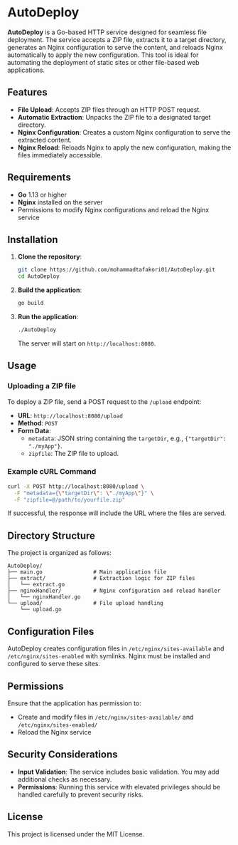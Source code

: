 # AutoDeploy

**AutoDeploy** is a Go-based HTTP service designed for seamless file deployment. The service accepts a ZIP file, extracts it to a target directory, generates an Nginx configuration to serve the content, and reloads Nginx automatically to apply the new configuration. This tool is ideal for automating the deployment of static sites or other file-based web applications.

## Features

- **File Upload**: Accepts ZIP files through an HTTP POST request.
- **Automatic Extraction**: Unpacks the ZIP file to a designated target directory.
- **Nginx Configuration**: Creates a custom Nginx configuration to serve the extracted content.
- **Nginx Reload**: Reloads Nginx to apply the new configuration, making the files immediately accessible.

## Requirements

- **Go** 1.13 or higher
- **Nginx** installed on the server
- Permissions to modify Nginx configurations and reload the Nginx service

## Installation

1. **Clone the repository**:
   ```bash
   git clone https://github.com/mohammadtafakori01/AutoDeploy.git
   cd AutoDeploy
   ```

2. **Build the application**:
   ```bash
   go build
   ```

3. **Run the application**:
   ```bash
   ./AutoDeploy
   ```

   The server will start on `http://localhost:8080`.

## Usage

### Uploading a ZIP file

To deploy a ZIP file, send a POST request to the `/upload` endpoint:

- **URL**: `http://localhost:8080/upload`
- **Method**: `POST`
- **Form Data**:
  - `metadata`: JSON string containing the `targetDir`, e.g., `{"targetDir": "./myApp"}`.
  - `zipfile`: The ZIP file to upload.

### Example cURL Command

```bash
curl -X POST http://localhost:8080/upload \
  -F "metadata={\"targetDir\": \"./myApp\"}" \
  -F "zipfile=@/path/to/yourfile.zip"
```

If successful, the response will include the URL where the files are served.

## Directory Structure

The project is organized as follows:

```
AutoDeploy/
├── main.go                # Main application file
├── extract/               # Extraction logic for ZIP files
│   └── extract.go
├── nginxHandler/          # Nginx configuration and reload handler
│   └── nginxHandler.go
└── upload/                # File upload handling
    └── upload.go
```

## Configuration Files

AutoDeploy creates configuration files in `/etc/nginx/sites-available` and `/etc/nginx/sites-enabled` with symlinks. Nginx must be installed and configured to serve these sites.

## Permissions

Ensure that the application has permission to:
- Create and modify files in `/etc/nginx/sites-available/` and `/etc/nginx/sites-enabled/`
- Reload the Nginx service

## Security Considerations

- **Input Validation**: The service includes basic validation. You may add additional checks as necessary.
- **Permissions**: Running this service with elevated privileges should be handled carefully to prevent security risks.

## License

This project is licensed under the MIT License.
